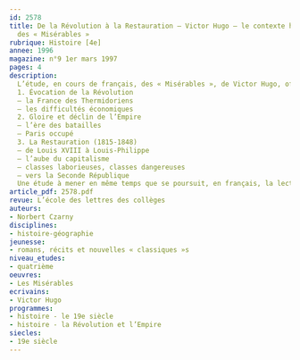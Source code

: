 ```yaml
---
id: 2578
title: De la Révolution à la Restauration – Victor Hugo – le contexte historique
  des « Misérables » 
rubrique: Histoire [4e]
annee: 1996
magazine: n°9 1er mars 1997
pages: 4
description: 
  L’étude, en cours de français, des « Misérables », de Victor Hugo, offre au professeur d’histoire l’occasion de travailler avec son collègue de français sur la période de la Restauration, déterminante pour la compréhension du XIXe siècle, que les élèves étudieront en troisième. Cet article propose une introduction à ces années clés de l’histoire de France, et, sachant que le roman est bâti sur des retours en arrière, quelques points de repère sur les années qui ont précédé 1815.
  1. Évocation de la Révolution
  – la France des Thermidoriens
  – les difficultés économiques
  2. Gloire et déclin de l’Empire
  – l’ère des batailles
  – Paris occupé
  3. La Restauration (1815-1848)
  – de Louis XVIII à Louis-Philippe
  – l’aube du capitalisme
  – classes laborieuses, classes dangereuses
  – vers la Seconde République
  Une étude à mener en même temps que se poursuit, en français, la lecture des « Misérables ».
article_pdf: 2578.pdf
revue: L’école des lettres des collèges
auteurs:
- Norbert Czarny
disciplines:
- histoire-géographie
jeunesse:
- romans, récits et nouvelles « classiques »s
niveau_etudes:
- quatrième
oeuvres:
- Les Misérables
ecrivains:
- Victor Hugo
programmes:
- histoire - le 19e siècle
- histoire - la Révolution et l’Empire
siecles:
- 19e siècle
---
```

